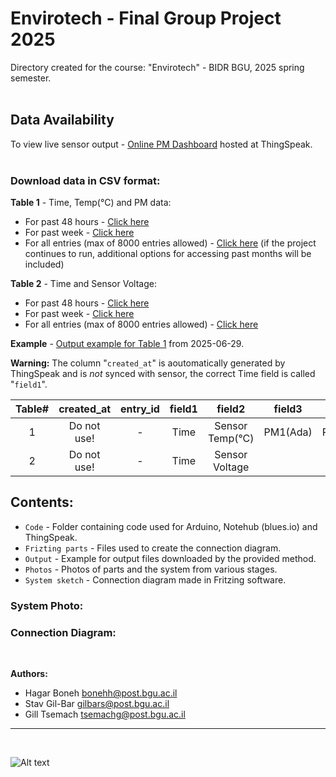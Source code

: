 # Envirotech - Final Group Project 2025

Directory created for the course: "Envirotech" - BIDR BGU, 2025 spring semester.<br>
<br>

## Data Availability
To view live sensor output - [Online PM Dashboard](https://thingspeak.mathworks.com/channels/2997781) hosted at ThingSpeak.<br>
<br>

### Download data in CSV format:

**Table 1** - Time, Temp(°C) and PM data:

* For past 48 hours - [Click here](https://api.thingspeak.com/channels/2997781/feeds.csv?days=2)
* For past week - [Click here](https://api.thingspeak.com/channels/2997781/feeds.csv?days=7)
* For all entries (max of 8000 entries allowed) - [Click here](https://api.thingspeak.com/channels/2997781/feeds.csv?results=8000) (if the project continues to run, additional options for accessing past months will be included)

**Table 2** - Time and Sensor Voltage:

* For past 48 hours - [Click here](https://api.thingspeak.com/channels/2998453/feeds.csv?api_key=HX47E67RSDC3UU6Y&days=2)
* For past week - [Click here](https://api.thingspeak.com/channels/2998453/feeds.csv?api_key=HX47E67RSDC3UU6Y&days=7)
* For all entries (max of 8000 entries allowed) - [Click here](https://api.thingspeak.com/channels/2998453/feeds.csv?api_key=HX47E67RSDC3UU6Y)

**Example** - [Output example for Table 1](Output/feeds_Table1Example_2025-06-29.csv) from 2025-06-29.

**Warning:** The column "`created_at`" is aoutomatically generated by ThingSpeak and is *not* synced with sensor, the correct Time field is called "`field1`".

|Table#|created_at|entry_id|field1|field2|field3|field4|field5|field6|field7|field8
|:----:|:--------:|:------:|:----:|:----:|:----:|:----:|:----:|:----:|:----:|:----:
|1     |Do not use!|   -   |Time  |Sensor Temp(°C)|PM1(Ada)|PM2.5(Ada)|PM10(Ada)|PM1(Grove)|PM2.5(Grove)|PM10(Grove)
|2     |Do not use!|   -   |Time  |Sensor Voltage


## Contents: 
* `Code` - Folder containing code used for Arduino, Notehub (blues.io) and ThingSpeak.
* `Frizting parts` - Files used to create the connection diagram.
* `Output` - Example for output files downloaded by the provided method.
* `Photos` - Photos of parts and the system from various stages.
* `System sketch` - Connection diagram made in Fritzing software.

### System Photo: 

### Connection Diagram: 

<br>


**Authors:**

*  Hagar Boneh bonehh@post.bgu.ac.il
*  Stav Gil-Bar gilbars@post.bgu.ac.il
*  Gill Tsemach tsemachg@post.bgu.ac.il 


---
<br>

![Alt text](logo.png)
